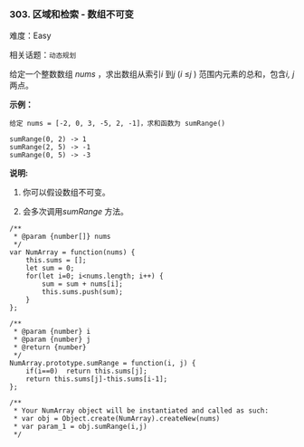 ### 303. 区域和检索 - 数组不可变

难度：Easy

相关话题：`动态规划`

给定一个整数数组 *nums* ，求出数组从索引*i* 到*j* (*i* &le;*j* ) 范围内元素的总和，包含*i, j* 两点。



**示例：** 



```
给定 nums = [-2, 0, 3, -5, 2, -1]，求和函数为 sumRange()

sumRange(0, 2) -> 1
sumRange(2, 5) -> -1
sumRange(0, 5) -> -3
```


**说明:** 




1. 你可以假设数组不可变。

2. 会多次调用*sumRange* 方法。




```
/**
 * @param {number[]} nums
 */
var NumArray = function(nums) {
    this.sums = [];
    let sum = 0;
    for(let i=0; i<nums.length; i++) {
        sum = sum + nums[i];
        this.sums.push(sum);
    }
};

/** 
 * @param {number} i 
 * @param {number} j
 * @return {number}
 */
NumArray.prototype.sumRange = function(i, j) {
    if(i==0)  return this.sums[j];
    return this.sums[j]-this.sums[i-1];
};

/** 
 * Your NumArray object will be instantiated and called as such:
 * var obj = Object.create(NumArray).createNew(nums)
 * var param_1 = obj.sumRange(i,j)
 */
```

